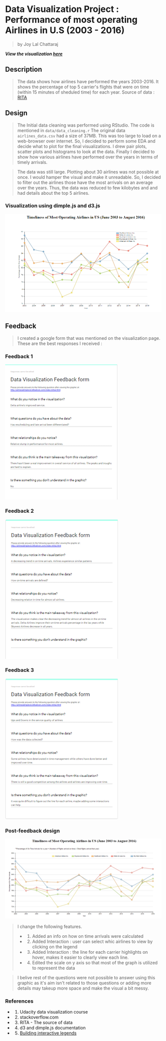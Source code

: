 # Data Visualization Project : Performance of most operating Airlines in U.S (2003 - 2016)

> by Joy Lal Chattaraj

***View the visualization <a href = "http://airlinesdimpleviz.bitballoon.com/"> here </a>***

## Description

> The data shows how airlines have performed the years 2003-2016. It shows the percentage of top 5 carrier's flights that were on time (within 15 minutes of sheduled time) for each year. Source of data : <a href = "http://www.transtats.bts.gov/OT_Delay/OT_DelayCause1.asp?pn=1">RITA</a>

## Design

>The Initial data cleaning was performed using RStudio. The code is mentioned in `data/data_cleaning.r` The original data `airlines_data.csv` had a size of 37MB. This was too large to load on a web-browser over internet. So, I decided to perform some EDA and decide what to plot for the final visualizations. I drew pair plots, scatter plots and histograms to look at the data. Finally I decided to show how various airlines have performed over the years in terms of timely arrivals.

> The data was still large. Plotting about 30 airlines was not possible at once. I would hamper the visual and make it unreadable. So, I decided to filter out the airlines those have the most arrivals on an average over the years. Thus, the data was reduced to few kilobytes and and had details about the top 5 airlines. 


### Visualization using dimple.js and d3.js

![](img/vis-initial.jpg)


## Feedback

> I created a google form that was mentioned on the visualization page. These are the best responses I received :

### Feedback 1

![](img/feedback1.jpg)

### Feedback 2

![](img/feedback2.jpg)

### Feedback 3

![](img/feedback3.jpg)


### Post-feedback design

![](img/vis-final.jpg)

> I change the following features.
>* 1. Added an info on how on time arrivals were calculated
>* 2. Added Interaction : user can select whic airlines to view by clicking on the legend
>* 3. Added Interaction : the line for each carrier highlights on hover, makes it easier to clearly view each line.
>* 4. Edited the scale on y axis so that most of the graph is utilized to represent the data

> I belive rest of the questions were not possible to answer using this graphic as it's aim isn't related to those questions or adding more details may takeup more space and make the visual a bit messy.


### References

* 1. Udacity data visualization course
* 2. stackoverflow.com
* 3. RITA - The source of data
* 4. d3 and dimple.js documentation
* 5. <a href = "http://dimplejs.org/advanced_examples_viewer.html?id=advanced_interactive_legends">Building interactive legends</a>
